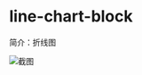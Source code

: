 # line-chart-block

简介：折线图

![截图](https://img.alicdn.com/tfs/TB1V0S2pQyWBuNjy0FpXXassXXa-1964-842.png)
